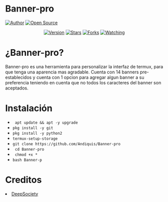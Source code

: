 # Banner-pro
<a href="https://github.com/Andiquis"><img title="Author" src="https://img.shields.io/badge/Author-Andi-svg?style=for-the-badge&logo=github"></a>
<a href="#"><img title="Open Source" src="https://img.shields.io/badge/Open%20Source-%E2%9D%A4-green?style=for-the-badge"></a>
<div align="center">
<a href="#"><img title="Version" src="https://img.shields.io/badge/Version-0.01-green.svg?style=flat-square"></a>
<a href="https://github.com/Andiquis/Banner-pro/stargazers/"><img title="Stars" src="https://img.shields.io/github/stars/Andiquis/Banner-pro?color=red&style=flat-square"></a>
<a href="https://github.com/Anonymous-Zpt/T-banner4/network/members"><img title="Forks" src="https://img.shields.io/github/forks/Andiquis/Banner-pro?color=red&style=flat-square"></a>
<a href="https://github.com/Andiquis/Banner-pro/watchers"><img title="Watching" src="https://img.shields.io/github/watchers/Andiquis/Banner-pro?label=Watchers&color=blue&style=flat-square"></a>
</div>

# ¿Banner-pro? 
Banner-pro es una herramienta para personalizar la interfaz de termux, para que tenga una aparencia mas agradable.
Cuenta con 14 banners pre-establecidos y cuenta con 1 opcion para agregar algun banner a su preferencia teniendo en cuenta que no todos los caracteres del banner son aceptados.
# Instalación 

* ` apt update && apt -y upgrade` 
* ` pkg install -y git `
* ` pkg install -y python2 `
* ` termux-setup-storage `
* ` git clone https://github.com/Andiquis/Banner-pro `
* ` cd Banner-pro`
* ` chmod +x *`
* ` bash Banner-p `

# Creditos
<li><a href="https://github.com/DeepSociety">DeepSociety</font></a></li>
